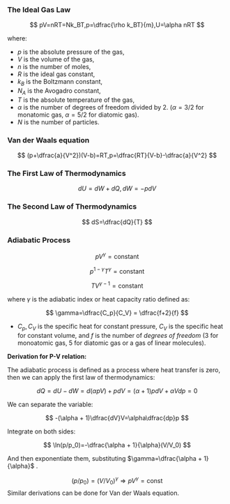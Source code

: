 ### The Ideal Gas Law

$$
pV=nRT=Nk_BT,p=\dfrac{\rho k_BT}{m},U=\alpha nRT
$$

where:

- $p$ is the absolute pressure of the gas,
- $V$ is the volume of the gas,
- $n$ is the number of moles,
- $R$ is the ideal gas constant,
- $k_B$ is the Boltzmann constant,
- $N_A$ is the Avogadro constant,
- $T$ is the absolute temperature of the gas,
- $\alpha$ is the number of degrees of freedom divided by $2$. ($\alpha = 3/2$ for monatomic gas, $\alpha = 5/2$ for diatomic gas).
- $N$ is the number of particles.

### Van der Waals equation


$$
(p+\dfrac{a}{V^2})(V-b)=RT,p=\dfrac{RT}{V-b}-\dfrac{a}{V^2}
$$


### The First Law of Thermodynamics

$$
dU= dW +dQ,dW=-pdV
$$

### The Second Law of Thermodynamics 

$$
dS=\dfrac{dQ}{T}
$$

### Adiabatic Process


$$pV^\gamma = \text{constant}$$

$$p^{1-\gamma}T^\gamma = \text{constant}$$

$$TV^{\gamma - 1}=\text{constant}$$


where $\gamma$ is the adiabatic index or heat capacity ratio defined as:


$$
\gamma=\dfrac{C_p}{C_V} = \dfrac{f+2}{f}
$$

- $C_p,C_V$ is the specific heat for constant pressure, $C_V$ is the specific heat for constant volume, and $f$ is the number of *degrees of freedom* (3 for monoatomic gas, 5 for diatomic gas or a gas of linear molecules). 

**Derivation for P-V relation:**

The adiabatic process is defined as a process where heat transfer is zero, then we can apply the first law of thermodynamics:


$$
dQ=dU-dW=d(\alpha pV)+pdV=(\alpha +1)pdV+\alpha Vdp=0
$$

We can separate the variable:


$$
-(\alpha  + 1)\dfrac{dV}V=\alpha\dfrac{dp}p
$$

Integrate on both sides:


$$
\ln(p/p_0)=-\dfrac{\alpha + 1}{\alpha}(V/V_0)
$$

And then exponentiate them, substituting $\gamma=\dfrac{\alpha + 1}{\alpha}$ .

$$
(p/p_0)=(V/V_0)^{\gamma}\Longrightarrow pV^\gamma = \text{const}
$$
Similar derivations can be done for Van der Waals equation.

